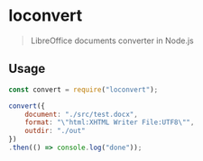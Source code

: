 # loconvert

> LibreOffice documents converter in Node.js

## Usage

```javascript
const convert = require("loconvert");

convert({
	document: "./src/test.docx",
	format: "\"html:XHTML Writer File:UTF8\"",
	outdir: "./out"
})
.then(() => console.log("done"));
```